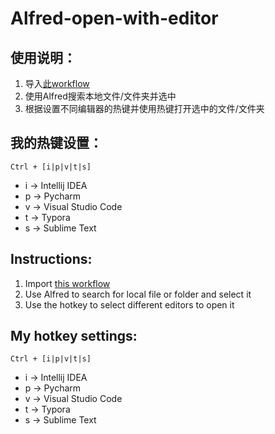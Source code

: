 # Alfred-open-with-editor

## 使用说明：

1. 导入[此workflow](https://github.com/storyxc/Alfred-open-with-editor/releases/download/Alfred/Open.with.Editor.alfredworkflow)
2. 使用Alfred搜索本地文件/文件夹并选中
3. 根据设置不同编辑器的热键并使用热键打开选中的文件/文件夹

## 我的热键设置：
`Ctrl + [i|p|v|t|s]`
- i -> Intellij IDEA
- p -> Pycharm
- v -> Visual Studio Code
- t -> Typora
- s -> Sublime Text





## Instructions:

1. Import [this workflow](https://github.com/storyxc/Alfred-open-with-editor/releases/download/Alfred/Open.with.Editor.alfredworkflow)
2. Use Alfred to search for local file or folder and select it
3. Use the hotkey to select different editors to open it

## My hotkey settings:
`Ctrl + [i|p|v|t|s]`
- i -> Intellij IDEA
- p -> Pycharm
- v -> Visual Studio Code
- t -> Typora
- s -> Sublime Text

